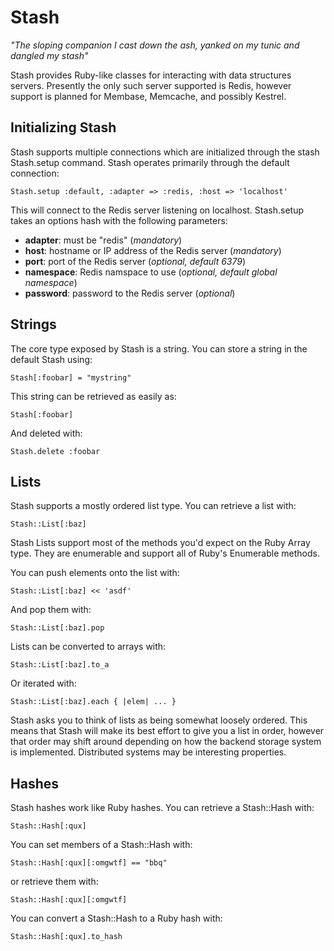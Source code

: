 Stash
=====

*"The sloping companion I cast down the ash, yanked on my tunic and dangled my stash"*

Stash provides Ruby-like classes for interacting with data structures servers.
Presently the only such server supported is Redis, however support is planned
for Membase, Memcache, and possibly Kestrel.

Initializing Stash
------------------

Stash supports multiple connections which are initialized through the
stash Stash.setup command. Stash operates primarily through the default
connection:

    Stash.setup :default, :adapter => :redis, :host => 'localhost'
    
This will connect to the Redis server listening on localhost. Stash.setup
takes an options hash with the following parameters:

- **adapter**: must be "redis" (*mandatory*)
- **host**: hostname or IP address of the Redis server (*mandatory*)
- **port**: port of the Redis server (*optional, default 6379*)
- **namespace**: Redis namspace to use (*optional, default global namespace*)
- **password**: password to the Redis server (*optional*)

Strings
-------

The core type exposed by Stash is a string. You can store a string in the
default Stash using:

    Stash[:foobar] = "mystring"
    
This string can be retrieved as easily as:

    Stash[:foobar]
    
And deleted with:

    Stash.delete :foobar
    
Lists
-----

Stash supports a mostly ordered list type. You can retrieve a list with:

    Stash::List[:baz]
    
Stash Lists support most of the methods you'd expect on the Ruby Array type.
They are enumerable and support all of Ruby's Enumerable methods.

You can push elements onto the list with:

    Stash::List[:baz] << 'asdf'
    
And pop them with:

    Stash::List[:baz].pop
    
Lists can be converted to arrays with:

    Stash::List[:baz].to_a
    
Or iterated with:

    Stash::List[:baz].each { |elem| ... }
    
Stash asks you to think of lists as being somewhat loosely ordered. This 
means that Stash will make its best effort to give you a list in order, 
however that order may shift around depending on how the backend storage 
system is implemented. Distributed systems may be interesting properties.
    
Hashes
------

Stash hashes work like Ruby hashes. You can retrieve a Stash::Hash with:

    Stash::Hash[:qux]
    
You can set members of a Stash::Hash with:

    Stash::Hash[:qux][:omgwtf] == "bbq"
   
or retrieve them with:

    Stash::Hash[:qux][:omgwtf]
    
You can convert a Stash::Hash to a Ruby hash with:

    Stash::Hash[:qux].to_hash